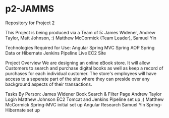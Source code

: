 # p2-JAMMS
Repository for Project 2

This Project is being produced via a Team of 5:
  James Widener,
  Andrew Taylor,
  Matt Johnson, :)
  Matthew McCormick (Team Leader),
  Samuel Yin


Technologies Required for Use:
  Angular
  Spring MVC
  Spring AOP
  Spring Data or Hibernate
  Jenkins Pipeline
  Live EC2 Site
  

Project Overview
We are designing an online eBook store.
It will allow Customers to search and purchase digital books as well as keep a record of purchases for each individual customer.
The store's employees will have access to a seperate part of the site where they can preside over any background aspects of their transactions.


Tasks By Person:
James Widener
  Book Search & Filter Page
Andrew Taylor
  Login
Matthew Johnson
  EC2 Tomcat and Jenkins Pipeline set up ;) 
Matthew McCormick
  Spring-MVC initial set up
  Angular Research
Samuel Yin
  Spring-Hibernate set up  
